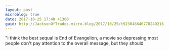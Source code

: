 ```yaml
---
layout: post
microblog: true
date: 2017-10-25 17:40 +1300
guid: http://JacksonOfTrades.micro.blog/2017/10/25/t923046646778249216.html
---
```

"I think the best sequal is End of Evangelion, a movie so depressing most people don't pay attention to the overall message, but they should
